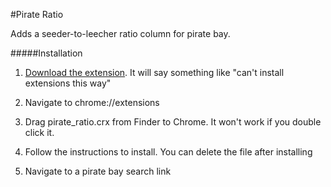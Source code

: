 #Pirate Ratio

Adds a seeder-to-leecher ratio column for pirate bay.

#####Installation

1. [Download the extension](https://github.com/aeoliant/crx/raw/master/pirate_ratio/pirate_ratio.crx). It will say something like "can't install extensions this way"

2. Navigate to chrome://extensions

3. Drag pirate_ratio.crx from Finder to Chrome. It won't work if you double click it.

4. Follow the instructions to install. You can delete the file after installing

5. Navigate to a pirate bay search link
